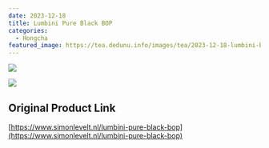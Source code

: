 ```yaml
---
date: 2023-12-18
title: Lumbini Pure Black BOP
categories:
  - Hongcha
featured_image: https://tea.dedunu.info/images/tea/2023-12-18-lumbini-bop-1.PNG
---
```


![](https://tea.dedunu.info/images/tea/2023-12-18-lumbini-bop-2.PNG)

![](https://tea.dedunu.info/images/tea/2023-12-18-lumbini-bop-3.PNG)

## Original Product Link

[https://www.simonlevelt.nl/lumbini-pure-black-bop](https://www.simonlevelt.nl/lumbini-pure-black-bop)
